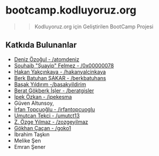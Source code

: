 # bootcamp.kodluyoruz.org

>> Kodluyoruz.org için Geliştirilen BootCamp Projesi

## Katkıda Bulunanlar

* [Deniz Özoğul - /atomdeniz](https://www.github.com/atomdeniz)
* [Souhaib "Şuayip" Felmez - /0x00000078](https://www.github.com/0x00000078)
* [Hakan Yakçınkaya - /hakanyalcinkaya](https://github.com/hakanyalcinkaya)
* [Berk Batuhan ŞAKAR - /berkbatuhans](https://github.com/berkbatuhans)
* [Başak Yıldırım -/basakyildirim](https://github.com/basakyildirim) 
* [Berat Gökberk İşler - /beratgisler](https://github.com/beratgisler)
* [İpek Özkan - /ipekesma](https://github.com/ipekesma)
* Güven Altunsoy,
* [İrfan Topçuoğlu - /irfantopcuoglu](https://github.com/irfantopcuoglu)
* [Umutcan Tekci - /umutct13](https://github.com/umutct13)
* [Z. Özge Yılmaz - /zozgeyilmaz](https://github.com/zozgeyilmaz)
* [Gökhan Çaçan - /goko1](https://github.com/goko1)
* İbrahim Taşkın
* Melike Şen
* Emran Şener
